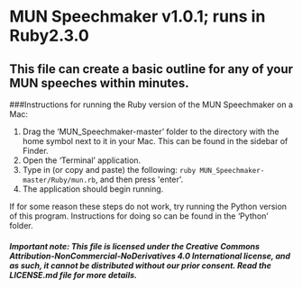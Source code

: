 # MUN Speechmaker v1.0.1; runs in Ruby2.3.0

## This file can create a basic outline for any of your MUN speeches within minutes.

###Instructions for running the Ruby version of the MUN Speechmaker on a Mac:

1. Drag the ‘MUN_Speechmaker-master’ folder to the directory with the home symbol next to it in your Mac. This can be found in the sidebar of Finder.
2. Open the ‘Terminal’ application.
3. Type in (or copy and paste) the following: `ruby MUN_Speechmaker-master/Ruby/mun.rb`, and then press 'enter'.
4. The application should begin running.

If for some reason these steps do not work, try running the Python version of this program. Instructions for doing so can be found in the ‘Python’ folder.

##### Important note: This file is licensed under the Creative Commons Attribution-NonCommercial-NoDerivatives 4.0 International license, and as such, it cannot be distributed without our prior consent. Read the LICENSE.md file for more details.
